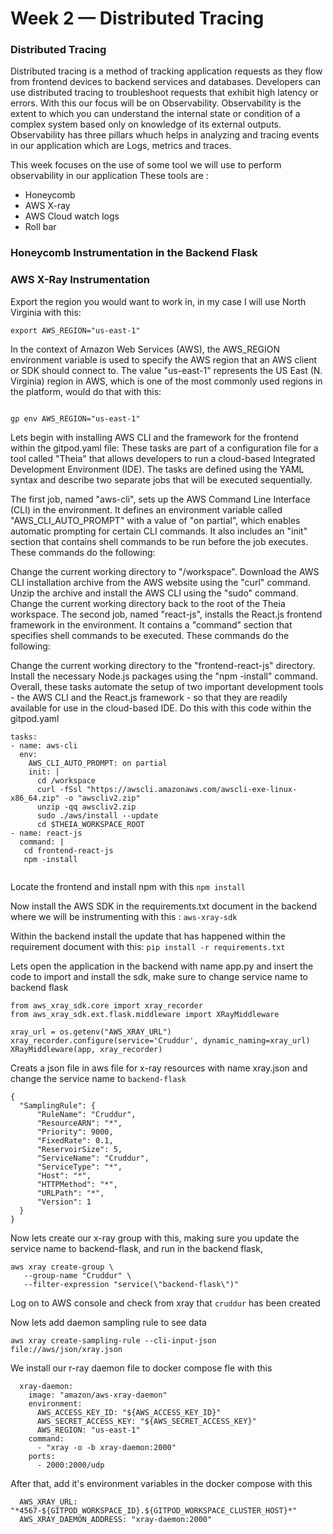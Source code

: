 # Week 2 — Distributed Tracing

### Distributed Tracing
Distributed tracing is a method of tracking application requests as they flow from frontend devices to backend services and databases. Developers can use distributed tracing to troubleshoot requests that exhibit high latency or errors.
With this our focus will be on Observability.
Observability is the extent to which you can understand the internal state or condition of a complex system based only on knowledge of its external outputs.
Observability has three pillars whuch helps in analyzing and tracing events in our application which are  Logs, metrics and traces.

This week focuses on the use of some tool we will use to perform observability in our application
These tools are :
- Honeycomb
- AWS X-ray
- AWS Cloud watch logs
- Roll bar

### Honeycomb Instrumentation in the Backend Flask


### AWS X-Ray Instrumentation 

Export the region you would want to work in, in my case I will use North Virginia with this:

```
export AWS_REGION="us-east-1"

```

In the context of Amazon Web Services (AWS), the AWS_REGION environment variable is used to specify the AWS region that an AWS client or SDK should connect to. The value "us-east-1" represents the US East (N. Virginia) region in AWS, which is one of the most commonly used regions in the platform, would do that with this:

```

gp env AWS_REGION="us-east-1"

```

Lets begin with installing AWS CLI and the framework for the frontend within the gitpod.yaml file:
These tasks are part of a configuration file for a tool called "Theia" that allows developers to run a cloud-based Integrated Development Environment (IDE). The tasks are defined using the YAML syntax and describe two separate jobs that will be executed sequentially.

The first job, named "aws-cli", sets up the AWS Command Line Interface (CLI) in the environment. It defines an environment variable called "AWS_CLI_AUTO_PROMPT" with a value of "on partial", which enables automatic prompting for certain CLI commands. It also includes an "init" section that contains shell commands to be run before the job executes. These commands do the following:

Change the current working directory to "/workspace".
Download the AWS CLI installation archive from the AWS website using the "curl" command.
Unzip the archive and install the AWS CLI using the "sudo" command.
Change the current working directory back to the root of the Theia workspace.
The second job, named "react-js", installs the React.js frontend framework in the environment. It contains a "command" section that specifies shell commands to be executed. These commands do the following:

Change the current working directory to the "frontend-react-js" directory.
Install the necessary Node.js packages using the "npm -install" command.
Overall, these tasks automate the setup of two important development tools - the AWS CLI and the React.js framework - so that they are readily available for use in the cloud-based IDE.
Do this with this code within the gitpod.yaml

```
tasks:
- name: aws-cli
  env: 
    AWS_CLI_AUTO_PROMPT: on partial 
    init: |
      cd /workspace
      curl -fSsl "https://awscli.amazonaws.com/awscli-exe-linux-x86_64.zip" -o "awscliv2.zip"
      unzip -qq awscliv2.zip
      sudo ./aws/install --update
      cd $THEIA_WORKSPACE_ROOT
- name: react-js
  command: |
   cd frontend-react-js
   npm -install
   
```

Locate the frontend and install npm with this ``` npm install ```

Now install the AWS SDK in the requirements.txt document in the backend where we will be instrumenting with this : ``` aws-xray-sdk ```

Within the backend install the update that has happened within the requirement document with this: ``` pip install -r requirements.txt ```

Lets open the application in the backend with name app.py and insert the code to import and install the sdk, make sure to change service name to backend flask

```
from aws_xray_sdk.core import xray_recorder
from aws_xray_sdk.ext.flask.middleware import XRayMiddleware

xray_url = os.getenv("AWS_XRAY_URL")
xray_recorder.configure(service='Cruddur', dynamic_naming=xray_url)
XRayMiddleware(app, xray_recorder)

```
Creats a json file in aws file for x-ray resources with name xray.json and change the service name to ``` backend-flask ```

```
{
  "SamplingRule": {
      "RuleName": "Cruddur",
      "ResourceARN": "*",
      "Priority": 9000,
      "FixedRate": 0.1,
      "ReservoirSize": 5,
      "ServiceName": "Cruddur",
      "ServiceType": "*",
      "Host": "*",
      "HTTPMethod": "*",
      "URLPath": "*",
      "Version": 1
  }
}

```

Now lets create our x-ray group with this, making sure you update the service name to backend-flask, and run in the backend flask, 

```
aws xray create-group \
   --group-name "Cruddur" \
   --filter-expression "service(\"backend-flask\")"
```
Log on to AWS console and check from xray that ``` cruddur ``` has been created

Now lets add daemon sampling rule to see data

```
aws xray create-sampling-rule --cli-input-json file://aws/json/xray.json

```

We install our r-ray daemon file to docker compose fle with this

```
  xray-daemon:
    image: "amazon/aws-xray-daemon"
    environment:
      AWS_ACCESS_KEY_ID: "${AWS_ACCESS_KEY_ID}"
      AWS_SECRET_ACCESS_KEY: "${AWS_SECRET_ACCESS_KEY}"
      AWS_REGION: "us-east-1"
    command:
      - "xray -o -b xray-daemon:2000"
    ports:
      - 2000:2000/udp
  ```
  
  After that, add it's environment variables in the docker compose with this
  
 ```
   AWS_XRAY_URL: "*4567-${GITPOD_WORKSPACE_ID}.${GITPOD_WORKSPACE_CLUSTER_HOST}*"
   AWS_XRAY_DAEMON_ADDRESS: "xray-daemon:2000"

```
  




















